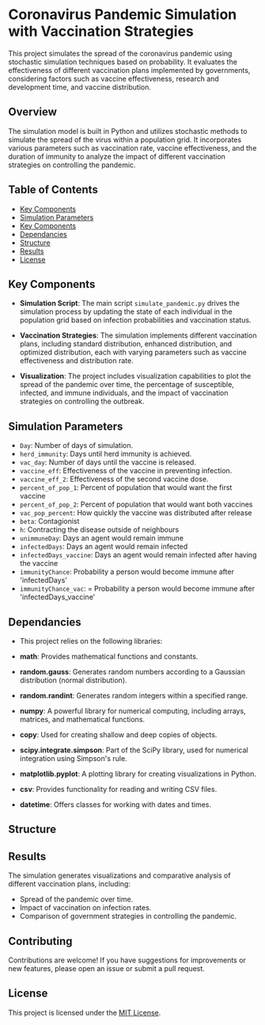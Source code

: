 # Coronavirus Pandemic Simulation with Vaccination Strategies

This project simulates the spread of the coronavirus pandemic using stochastic simulation techniques based on probability. It evaluates the effectiveness of different vaccination plans implemented by governments, considering factors such as vaccine effectiveness, research and development time, and vaccine distribution.

## Overview

The simulation model is built in Python and utilizes stochastic methods to simulate the spread of the virus within a population grid. It incorporates various parameters such as vaccination rate, vaccine effectiveness, and the duration of immunity to analyze the impact of different vaccination strategies on controlling the pandemic.

## Table of Contents
- [Key Components](#key-components)
- [Simulation Parameters](#simulation-parameters)
- [Key Components](#key-components)
- [Dependancies](#dependancies)
- [Structure](#structure)
- [Results](#results)
- [License](#license)

## Key Components

- **Simulation Script**: The main script `simulate_pandemic.py` drives the simulation process by updating the state of each individual in the population grid based on infection probabilities and vaccination status.

- **Vaccination Strategies**: The simulation implements different vaccination plans, including standard distribution, enhanced distribution, and optimized distribution, each with varying parameters such as vaccine effectiveness and distribution rate.

- **Visualization**: The project includes visualization capabilities to plot the spread of the pandemic over time, the percentage of susceptible, infected, and immune individuals, and the impact of vaccination strategies on controlling the outbreak.


## Simulation Parameters

- `Day`: Number of days of simulation.
- `herd_immunity`: Days until herd immunity is achieved.
- `vac_day`: Number of days until the vaccine is released.
- `vaccine_eff`: Effectiveness of the vaccine in preventing infection.
- `vaccine_eff_2`: Effectiveness of the second vaccine dose.
- `percent_of_pop_1`: Percent of population that would want the first vaccine
- `percent_of_pop_2`: Percent of population that would want both vaccines
- `vac_pop_percent`: How quickly the vaccine was distributed after release
- `beta`: Contagionist
- `h`: Contracting the disease outside of neighbours
- `unimmuneDay`: Days an agent would remain immune
- `infectedDays`: Days an agent would remain infected
- `infectedDays_vaccine`: Days an agent would remain infected after having the vaccine
- `immunityChance`: Probability a person would become immune after 'infectedDays'
- `immunityChance_vac`: = Probability a person would become immune after 'infectedDays_vaccine'

## Dependancies


- This project relies on the following libraries:

- **math**: Provides mathematical functions and constants.
- **random.gauss**: Generates random numbers according to a Gaussian distribution (normal distribution).
- **random.randint**: Generates random integers within a specified range.
- **numpy**: A powerful library for numerical computing, including arrays, matrices, and mathematical functions.
- **copy**: Used for creating shallow and deep copies of objects.
- **scipy.integrate.simpson**: Part of the SciPy library, used for numerical integration using Simpson's rule.
- **matplotlib.pyplot**: A plotting library for creating visualizations in Python.
- **csv**: Provides functionality for reading and writing CSV files.
- **datetime**: Offers classes for working with dates and times.


## Structure

## Results

The simulation generates visualizations and comparative analysis of different vaccination plans, including:

- Spread of the pandemic over time.
- Impact of vaccination on infection rates.
- Comparison of government strategies in controlling the pandemic.

## Contributing

Contributions are welcome! If you have suggestions for improvements or new features, please open an issue or submit a pull request.

## License

This project is licensed under the [MIT License](LICENSE).
